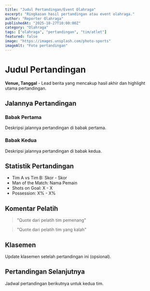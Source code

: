 ```yaml
---
title: "Judul Pertandingan/Event Olahraga"
excerpt: "Ringkasan hasil pertandingan atau event olahraga."
author: "Reporter Olahraga"
publishedAt: "2025-10-27T10:00:00Z"
category: "Olahraga"
tags: ["olahraga", "pertandingan", "tim/atlet"]
featured: false
image: "https://images.unsplash.com/photo-sports"
imageAlt: "Foto pertandingan"
---
```


# Judul Pertandingan

**Venue, Tanggal** - Lead berita yang mencakup hasil akhir dan highlight utama pertandingan.

## Jalannya Pertandingan

### Babak Pertama

Deskripsi jalannya pertandingan di babak pertama.

### Babak Kedua

Deskripsi jalannya pertandingan di babak kedua.

## Statistik Pertandingan

- Tim A vs Tim B: Skor - Skor
- Man of the Match: Nama Pemain
- Shots on Goal: X - X
- Possession: X% - X%

## Komentar Pelatih

> "Quote dari pelatih tim pemenang"

> "Quote dari pelatih tim yang kalah"

## Klasemen

Update klasemen setelah pertandingan ini (opsional).

## Pertandingan Selanjutnya

Jadwal pertandingan berikutnya untuk kedua tim.
